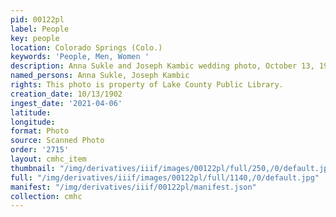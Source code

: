 ```yaml
---
pid: 00122pl
label: People
key: people
location: Colorado Springs (Colo.)
keywords: 'People, Men, Women '
description: Anna Sukle and Joseph Kambic wedding photo, October 13, 1902
named_persons: Anna Sukle, Joseph Kambic
rights: This photo is property of Lake County Public Library.
creation_date: 10/13/1902
ingest_date: '2021-04-06'
latitude: 
longitude: 
format: Photo
source: Scanned Photo
order: '2715'
layout: cmhc_item
thumbnail: "/img/derivatives/iiif/images/00122pl/full/250,/0/default.jpg"
full: "/img/derivatives/iiif/images/00122pl/full/1140,/0/default.jpg"
manifest: "/img/derivatives/iiif/00122pl/manifest.json"
collection: cmhc
---
```

